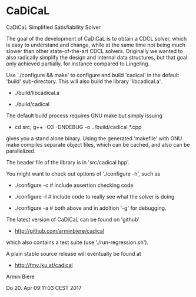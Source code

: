 # CaDiCaL

CaDiCaL Simplified Satisfiability Solver

The goal of the development of CaDiCaL is to obtain a CDCL solver, which is
easy to understand and change, while at the same time not being much slower
than other state-of-the-art CDCL solvers.  Originally we wanted to also
radically simplify the design and internal data structures, but that goal
only achieved partially, for instance compared to Lingeling.

Use './configure && make' to configure and build 'cadical' in the default
'build' sub-directory.  This will also build the library 'libcadical.a'.
  
  - ./build/libcadical.a

  - ./build/cadical

The default build process requires GNU make but simply issuing

  - cd src; g++ -O3 -DNDEBUG -o ../build/cadical \*.cpp

gives you a stand alone binary.  Using the generated 'makefile' with
GNU make compiles separate object files, which can be cached, and also can
be parallelized.

The header file of the library is in 'src/cadical.hpp'.

You might want to check out options of './configure -h', such as

  - ./configure -c # include assertion checking code

  - ./configure -l # include code to really see what the solver is doing

  - ./configure -a # both above and in addition '-g' for debugging.

The latest version of CaDiCaL can be found on 'github'

  - http://github.com/arminbiere/cadical

which also contains a test suite (use './run-regression.sh').

A plain stable source release will eventually be found at

  - http://fmv.jku.at/cadical

Armin Biere

Do 20. Apr 09:11:03 CEST 2017
